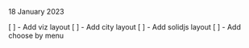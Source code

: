 18 January 2023

[ ] - Add viz layout
[ ] - Add city layout
[ ] - Add solidjs layout
[ ] - Add choose by menu
